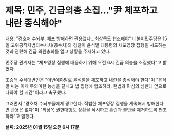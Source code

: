 # **제목: 민주, 긴급의총 소집…"尹 체포하고 내란 종식해야"**

  내용: "경호처 수뇌부, 체포 방해하면 관용없다…최상목도 협조해야" 더불어민주당은 15일 고위공직자범죄수사처(공수처)와 경찰이 윤석열 대통령의 체포영장 집행을 시도하는 것과 관련해 긴급 의원총회를 열고 상황을 주시하고 있다.

민주당 관계자는 "체포영장 집행에 대응하기 위해 오전 6시 긴급 의총을 소집했다"고 밝혔다.

조승래 수석대변인은 "이번에야말로 윤석열을 체포하고 내란을 종식해야 한다"며 "윤석열 씨는 이제 무의미한 농성을 끝내고 법 집행에 협조하라. 헌법과 민심의 심판대 앞으로 나와야 할 시간"이라고 촉구했다.

그러면서 "경호처 수뇌부들에게 경고한다. 적법한 체포영장 집행을 계속해서 방해한다면 관용은 없다"며 "최상목 권한대행도 상황을 직시하고 혼란과 불안을 제거하도록 협조하라"고 말했다.

  **날짜: 2025년 01월 15일 오전 6시 17분**